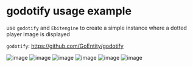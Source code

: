 # godotify usage example
use `godotify` and `Ebitengine` to create a simple instance where a dotted player image is displayed

`godotify`: https://github.com/GoEntity/godotify

![image](https://github.com/GoEntity/godotify/assets/116807050/97188b64-63a5-44ed-a757-831bb67502bb)
![image](https://github.com/GoEntity/godotify/assets/116807050/6ca7546a-8725-4521-8f28-c3c626054d7d)
![image](https://github.com/GoEntity/godotify/assets/116807050/155d4fc5-aedd-4d8d-956a-542753b7c8ec)
![image](https://github.com/GoEntity/godotify/assets/116807050/887341ce-47ad-4b5f-a949-9ae691d04fae)
![image](https://github.com/GoEntity/godotify/assets/116807050/94c61e9c-11d0-4000-87fc-ff64d9a1d554)
![image](https://github.com/GoEntity/godotify/assets/116807050/c446682b-c5c3-4502-967b-bb21e70ad4b2)
